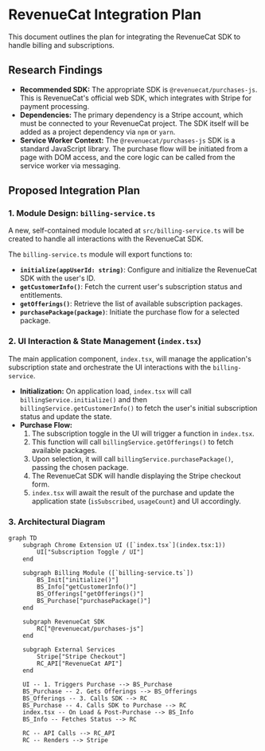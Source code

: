 # RevenueCat Integration Plan

This document outlines the plan for integrating the RevenueCat SDK to handle billing and subscriptions.

## Research Findings

*   **Recommended SDK:** The appropriate SDK is `@revenuecat/purchases-js`. This is RevenueCat's official web SDK, which integrates with Stripe for payment processing.
*   **Dependencies:** The primary dependency is a Stripe account, which must be connected to your RevenueCat project. The SDK itself will be added as a project dependency via `npm` or `yarn`.
*   **Service Worker Context:** The `@revenuecat/purchases-js` SDK is a standard JavaScript library. The purchase flow will be initiated from a page with DOM access, and the core logic can be called from the service worker via messaging.

## Proposed Integration Plan

### 1. Module Design: `billing-service.ts`

A new, self-contained module located at `src/billing-service.ts` will be created to handle all interactions with the RevenueCat SDK.

The `billing-service.ts` module will export functions to:
*   **`initialize(appUserId: string)`**: Configure and initialize the RevenueCat SDK with the user's ID.
*   **`getCustomerInfo()`**: Fetch the current user's subscription status and entitlements.
*   **`getOfferings()`**: Retrieve the list of available subscription packages.
*   **`purchasePackage(package)`**: Initiate the purchase flow for a selected package.

### 2. UI Interaction & State Management (`index.tsx`)

The main application component, `index.tsx`, will manage the application's subscription state and orchestrate the UI interactions with the `billing-service`.

*   **Initialization:** On application load, `index.tsx` will call `billingService.initialize()` and then `billingService.getCustomerInfo()` to fetch the user's initial subscription status and update the state.
*   **Purchase Flow:**
    1.  The subscription toggle in the UI will trigger a function in `index.tsx`.
    2.  This function will call `billingService.getOfferings()` to fetch available packages.
    3.  Upon selection, it will call `billingService.purchasePackage()`, passing the chosen package.
    4.  The RevenueCat SDK will handle displaying the Stripe checkout form.
    5.  `index.tsx` will await the result of the purchase and update the application state (`isSubscribed`, `usageCount`) and UI accordingly.

### 3. Architectural Diagram

```mermaid
graph TD
    subgraph Chrome Extension UI ([`index.tsx`](index.tsx:1))
        UI["Subscription Toggle / UI"]
    end

    subgraph Billing Module ([`billing-service.ts`])
        BS_Init["initialize()"]
        BS_Info["getCustomerInfo()"]
        BS_Offerings["getOfferings()"]
        BS_Purchase["purchasePackage()"]
    end

    subgraph RevenueCat SDK
        RC["@revenuecat/purchases-js"]
    end

    subgraph External Services
        Stripe["Stripe Checkout"]
        RC_API["RevenueCat API"]
    end

    UI -- 1. Triggers Purchase --> BS_Purchase
    BS_Purchase -- 2. Gets Offerings --> BS_Offerings
    BS_Offerings -- 3. Calls SDK --> RC
    BS_Purchase -- 4. Calls SDK to Purchase --> RC
    index.tsx -- On Load & Post-Purchase --> BS_Info
    BS_Info -- Fetches Status --> RC

    RC -- API Calls --> RC_API
    RC -- Renders --> Stripe